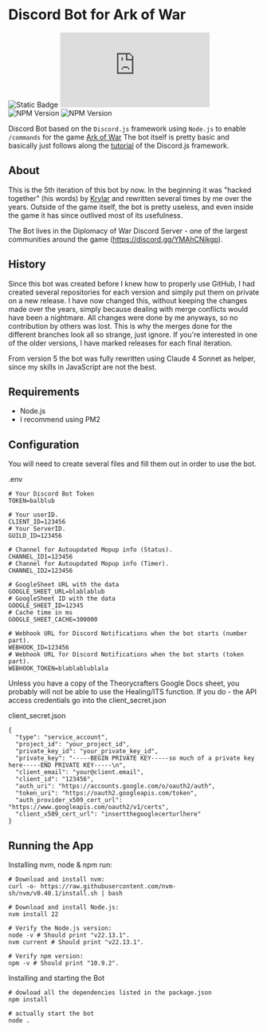 # Discord Bot for Ark of War

![Static Badge](https://img.shields.io/badge/Node.js-24.4.1-red?style=for-the-badge) ![NPM Version](https://img.shields.io/npm/v/discord.js?style=for-the-badge&label=Discord.js&color=blue) ![NPM Version](https://img.shields.io/npm/v/dotenv?style=for-the-badge&label=.env&color=green) ![NPM Version](https://img.shields.io/npm/v/google-spreadsheet?style=for-the-badge&label=google-spreadsheet&color=orange)

Discord Bot based on the `Discord.js` framework using `Node.js` to enable `/commands` for the game [Ark of War](https://www.7piratesgames.com/ark.html)
The bot itself is pretty basic and basically just follows along the [tutorial](https://discordjs.guide/) of the Discord.js framework.

## About

This is the 5th iteration of this bot by now. In the beginning it was "hacked together" (his words) by [Krylar](https://github.com/Krylar) and rewritten several times by me over the years.
Outside of the game itself, the bot is pretty useless, and even inside the game it has since outlived most of its usefulness.

The Bot lives in the Diplomacy of War Discord Server - one of the largest communities around the game (https://discord.gg/YMAhCNjkgp).

## History

Since this bot was created before I knew how to properly use GitHub, I had created several repositories for each version and simply put them on private on a new release.
I have now changed this, without keeping the changes made over the years, simply because dealing with merge conflicts would have been a nightmare. All changes were done by me anyways, so no contribution by others was lost.
This is why the merges done for the different branches look all so strange, just ignore. If you're interested in one of the older versions, I have marked releases for each final iteration.

From version 5 the bot was fully rewritten using Claude 4 Sonnet as helper, since my skills in JavaScript are not the best.

## Requirements

- Node.js
- I recommend using PM2

## Configuration

You will need to create several files and fill them out in order to use the bot.

.env
```
# Your Discord Bot Token
TOKEN=balblub

# Your userID.
CLIENT_ID=123456
# Your ServerID.
GUILD_ID=123456

# Channel for Autoupdated Mopup info (Status).
CHANNEL_ID1=123456
# Channel for Autoupdated Mopup info (Timer).
CHANNEL_ID2=123456

# GoogleSheet URL with the data
GOOGLE_SHEET_URL=blablablub
# GoogleSheet ID with the data
GOOGLE_SHEET_ID=12345
# Cache time in ms
GOOGLE_SHEET_CACHE=300000

# Webhook URL for Discord Notifications when the bot starts (number part).
WEBHOOK_ID=123456
# Webhook URL for Discord Notifications when the bot starts (token part).
WEBHOOK_TOKEN=blablablublala
```

Unless you have a copy of the Theorycrafters Google Docs sheet, you probably will not be able to use the Healing/ITS function.
If you do - the API access credentials go into the client_secret.json

client_secret.json
```
{
  "type": "service_account",
  "project_id": "your_project_id",
  "private_key_id": "your_private_key_id",
  "private_key": "-----BEGIN PRIVATE KEY-----so much of a private key here-----END PRIVATE KEY-----\n",
  "client_email": "your@client.email",
  "client_id": "123456",
  "auth_uri": "https://accounts.google.com/o/oauth2/auth",
  "token_uri": "https://oauth2.googleapis.com/token",
  "auth_provider_x509_cert_url": "https://www.googleapis.com/oauth2/v1/certs",
  "client_x509_cert_url": "insertthegooglecerturlhere"
}
```

## Running the App

Installing nvm, node & npm run:
```
# Download and install nvm:
curl -o- https://raw.githubusercontent.com/nvm-sh/nvm/v0.40.1/install.sh | bash

# Download and install Node.js:
nvm install 22

# Verify the Node.js version:
node -v # Should print "v22.13.1".
nvm current # Should print "v22.13.1".

# Verify npm version:
npm -v # Should print "10.9.2".
```

Installing and starting the Bot
```
# dowload all the dependencies listed in the package.json
npm install

# actually start the bot
node .
```
